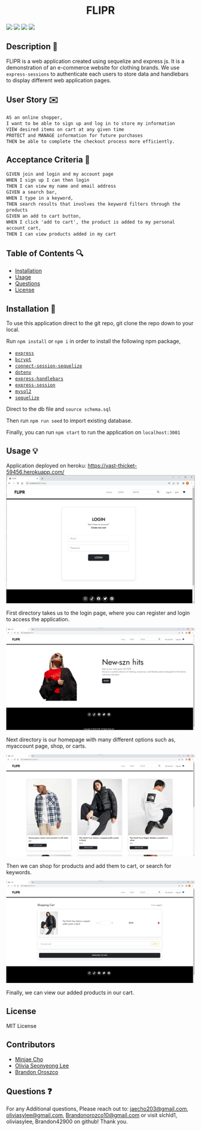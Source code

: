 <h1 align="center">FLIPR</h1>
<p>
    <img src="https://img.shields.io/github/repo-size/slchld1/project_e-commerce_" />
    <img src="https://img.shields.io/github/languages/top/slchld1/project_e-commerce_"  />
    <img src="https://img.shields.io/github/last-commit/slchld1/project_e-commerce_" />
    <img src="https://img.shields.io/badge/license-MIT-brightgreen"/>
</p>

## Description 💾
FLIPR is a web application created using sequelize and express js. It is a demonstration of an e-commerce website for clothing brands. We use `express-sessions` to authenticate each users to store data and handlebars to display different web application pages. 

## User Story ✉️
~~~
AS an online shopper, 
I want to be able to sign up and log in to store my information
VIEW desired items on cart at any given time
PROTECT and MANAGE information for future purchases
THEN be able to complete the checkout process more efficiently. 
~~~
## Acceptance Criteria 📩
~~~
GIVEN join and login and my account page
WHEN I sign up I can then login
THEN I can view my name and email address
GIVEN a search bar,
WHEN I type in a keyword,
THEN search results that involves the keyword filters through the products
GIVEN an add to cart button,
WHEN I click 'add to cart', the product is added to my personal account cart,
THEN I can view products added in my cart 
~~~
## Table of Contents 🔍
* [Installation](#installation-)
* [Usage](#usage-)
* [Questions](#questions-)
* [License](#license)
## Installation 🔨
To use this application direct to the git repo, git clone the repo down to your local.

Run `npm install` or `npm i` in order to install the following npm package,

* [`express`](https://www.npmjs.com/package/express)
* [`bcrypt`](https://www.npmjs.com/package/bcrypt)
* [`connect-session-sequelize`](https://www.npmjs.com/package/connect-session-sequelize)
* [`dotenv`](https://www.npmjs.com/package/dotenv)
* [`express-handlebars`](https://www.npmjs.com/package/express-handlebars)
* [`express-session`](https://www.npmjs.com/package/express-sessions)
* [`mysql2`](https://www.npmjs.com/package/mysql2)
* [`sequelize`](https://www.npmjs.com/package/sequelize)

Direct to the db file and `source schema.sql`

Then run `npm run seed` to import existing database.

Finally, you can run `npm start` to run the application on `localhost:3001`

## Usage 💡
Application deployed on heroku: https://vast-thicket-59456.herokuapp.com/
![Example Picture 1](./public/images/readme_img1.jpg)

First directory takes us to the login page, where you can register and login to access the application.

![Example Picture 2](./public/images/readme_img2.jpg)

Next directory is our homepage with many different options such as, myaccount page, shop, or carts.

![Example Picture 3](./public/images/readme_img3.jpg)

Then we can shop for products and add them to cart, or search for keywords.

![Example Picture 4](./public/images/readme_img4.jpg)

Finally, we can view our added products in our cart.

## License
MIT License

## Contributors
- [Minjae Cho](https://github.com/slchld1)
- [Olivia Seonyeong Lee](https://github.com/oliviasylee)
- [Brandon Oroszco](https://github.com/Brandon42900)

## Questions ❓
For any Additional questions, Please reach out to: jaecho203@gmail.com, oliviasylee@gmail.com, Brandonorozco10@gmail.com or visit slchld1, oliviasylee, Brandon42900 on github! Thank you.